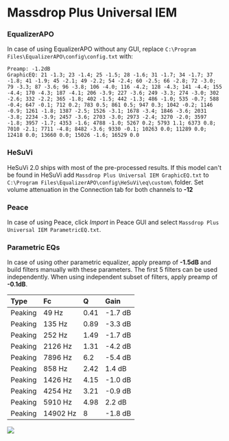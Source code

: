 # Massdrop Plus Universal IEM

### EqualizerAPO
In case of using EqualizerAPO without any GUI, replace `C:\Program Files\EqualizerAPO\config\config.txt`
with:
```
Preamp: -1.2dB
GraphicEQ: 21 -1.3; 23 -1.4; 25 -1.5; 28 -1.6; 31 -1.7; 34 -1.7; 37 -1.8; 41 -1.9; 45 -2.1; 49 -2.2; 54 -2.4; 60 -2.5; 66 -2.8; 72 -3.0; 79 -3.3; 87 -3.6; 96 -3.8; 106 -4.0; 116 -4.2; 128 -4.3; 141 -4.4; 155 -4.4; 170 -4.3; 187 -4.1; 206 -3.9; 227 -3.6; 249 -3.3; 274 -3.0; 302 -2.6; 332 -2.2; 365 -1.8; 402 -1.5; 442 -1.3; 486 -1.0; 535 -0.7; 588 -0.4; 647 -0.1; 712 0.2; 783 0.5; 861 0.5; 947 0.3; 1042 -0.2; 1146 -0.9; 1261 -1.8; 1387 -2.5; 1526 -3.1; 1678 -3.4; 1846 -3.6; 2031 -3.8; 2234 -3.9; 2457 -3.6; 2703 -3.0; 2973 -2.4; 3270 -2.0; 3597 -1.8; 3957 -1.7; 4353 -1.6; 4788 -1.0; 5267 0.2; 5793 1.1; 6373 0.8; 7010 -2.1; 7711 -4.8; 8482 -3.6; 9330 -0.1; 10263 0.0; 11289 0.0; 12418 0.0; 13660 0.0; 15026 -1.6; 16529 0.0
```

### HeSuVi
HeSuVi 2.0 ships with most of the pre-processed results. If this model can't be found in HeSuVi add
`Massdrop Plus Universal IEM GraphicEQ.txt` to `C:\Program Files\EqualizerAPO\config\HeSuVi\eq\custom\` folder.
Set volume attenuation in the Connection tab for both channels to **-12**

### Peace
In case of using Peace, click *Import* in Peace GUI and select `Massdrop Plus Universal IEM ParametricEQ.txt`.

### Parametric EQs
In case of using other parametric equalizer, apply preamp of **-1.5dB** and build filters manually
with these parameters. The first 5 filters can be used independently.
When using independent subset of filters, apply preamp of **-0.1dB**.

| Type    | Fc       |    Q | Gain    |
|:--------|:---------|:-----|:--------|
| Peaking | 49 Hz    | 0.41 | -1.7 dB |
| Peaking | 135 Hz   | 0.89 | -3.3 dB |
| Peaking | 252 Hz   | 1.49 | -1.7 dB |
| Peaking | 2126 Hz  | 1.31 | -4.2 dB |
| Peaking | 7896 Hz  | 6.2  | -5.4 dB |
| Peaking | 858 Hz   | 2.42 | 1.4 dB  |
| Peaking | 1426 Hz  | 4.15 | -1.0 dB |
| Peaking | 4254 Hz  | 3.21 | -0.9 dB |
| Peaking | 5910 Hz  | 4.98 | 2.2 dB  |
| Peaking | 14902 Hz | 8    | -1.8 dB |

![](https://raw.githubusercontent.com/jaakkopasanen/AutoEq/master/results/oratory1990/usound/Massdrop%20Plus%20Universal%20IEM/Massdrop%20Plus%20Universal%20IEM.png)